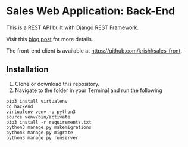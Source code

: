 # Sales Web Application: Back-End

This is a REST API built with Django REST Framework.

Visit this [blog post](http://krishel.com/sales_web_application) for more details.

The front-end client is available at https://github.com/krishl/sales-front.

## Installation
1. Clone or download this repository.
2. Navigate to the folder in your Terminal and run the following

```
pip3 install virtualenv
cd backend
virtualenv venv -p python3
source venv/bin/activate
pip3 install -r requirements.txt
python3 manage.py makemigrations
python3 manage.py migrate
python3 manage.py runserver
```